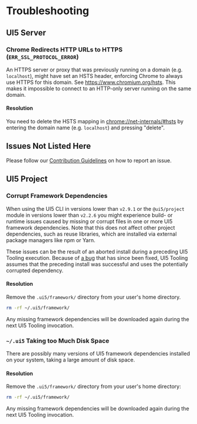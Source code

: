 # Troubleshooting
## UI5 Server
### Chrome Redirects HTTP URLs to HTTPS (`ERR_SSL_PROTOCOL_ERROR`)
An HTTPS server or proxy that was previously running on a domain (e.g. `localhost`), might have set an HSTS header, enforcing Chrome to always use HTTPS for this domain. See https://www.chromium.org/hsts. This makes it impossible to connect to an HTTP-only server running on the same domain.

#### Resolution
You need to delete the HSTS mapping in [chrome://net-internals/#hsts](chrome://net-internals/#hsts) by entering the domain name (e.g. `localhost`) and pressing "delete".

## Issues Not Listed Here
Please follow our [Contribution Guidelines](https://github.com/SAP/ui5-tooling/blob/main/CONTRIBUTING.md#report-an-issue) on how to report an issue.

## UI5 Project
### Corrupt Framework Dependencies

When using the UI5 CLI in versions lower than `v2.9.1` or the `@ui5/project` module in versions lower than `v2.2.6` you might experience build- or runtime issues caused by missing or corrupt files in one or more UI5 framework dependencies. Note that this does not affect other project dependencies, such as reuse libraries, which are installed via external package managers like npm or Yarn.

These issues can be the result of an aborted install during a preceding UI5 Tooling execution. Because of [a bug](https://github.com/SAP/ui5-tooling/issues/478) that has since been fixed, UI5 Tooling assumes that the preceding install was successful and uses the potentially corrupted dependency.

#### Resolution

Remove the `.ui5/framework/` directory from your user's home directory.

```sh
rm -rf ~/.ui5/framework/
```

Any missing framework dependencies will be downloaded again during the next UI5 Tooling invocation.

### `~/.ui5` Taking too Much Disk Space

There are possibly many versions of UI5 framework dependencies installed on your system, taking a large amount of disk space.

#### Resolution

Remove the `.ui5/framework/` directory from your user's home directory:

```sh
rm -rf ~/.ui5/framework/
```

Any missing framework dependencies will be downloaded again during the next UI5 Tooling invocation.
